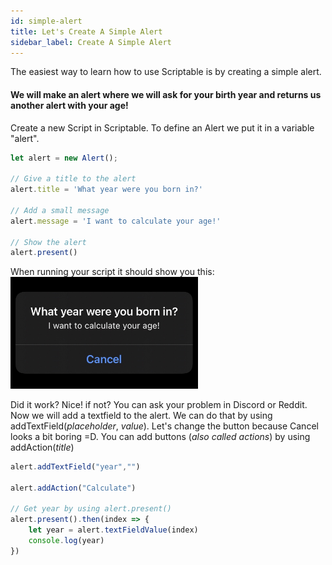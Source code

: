 ```yaml
---
id: simple-alert
title: Let's Create A Simple Alert
sidebar_label: Create A Simple Alert
---
```


The easiest way to learn how to use Scriptable is by creating a simple alert.

#### We will make an alert where we will ask for your birth year and returns us another alert with your age!

Create a new Script in Scriptable. To define an Alert we put it in a variable "alert".

```javascript
let alert = new Alert();

// Give a title to the alert
alert.title = 'What year were you born in?'

// Add a small message
alert.message = 'I want to calculate your age!'

// Show the alert
alert.present()
```

When running your script it should show you this:
<img src="../static/img/previews/simple_alert_part1.jpg" width="300"/>



Did it work? Nice! if not? You can ask your problem in Discord or Reddit.
Now we will add a textfield to the alert. We can do that by using addTextField(*placeholder*, *value*). 
Let's change the button because Cancel looks a bit boring =D. You can add buttons (*also called actions*) by using addAction(*title*)


```javascript
alert.addTextField("year","")

alert.addAction("Calculate")

// Get year by using alert.present()
alert.present().then(index => {
    let year = alert.textFieldValue(index)
    console.log(year)
})
```